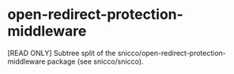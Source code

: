 # open-redirect-protection-middleware
[READ ONLY] Subtree split of the snicco/open-redirect-protection-middleware package (see snicco/snicco).
